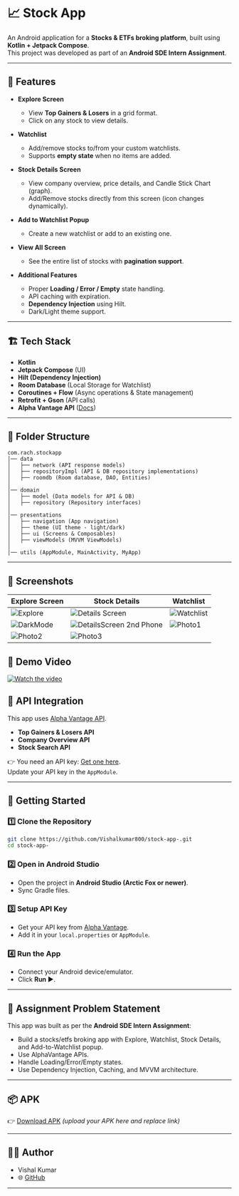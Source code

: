 # 📈 Stock App  

An Android application for a **Stocks & ETFs broking platform**, built using **Kotlin + Jetpack Compose**.  
This project was developed as part of an **Android SDE Intern Assignment**.  

---

## 📌 Features  

- **Explore Screen**  
  - View **Top Gainers & Losers** in a grid format.  
  - Click on any stock to view details.  

- **Watchlist**  
  - Add/remove stocks to/from your custom watchlists.  
  - Supports **empty state** when no items are added.  

- **Stock Details Screen**  
  - View company overview, price details, and Candle Stick Chart (graph).  
  - Add/Remove stocks directly from this screen (icon changes dynamically).  

- **Add to Watchlist Popup**  
  - Create a new watchlist or add to an existing one.  

- **View All Screen**  
  - See the entire list of stocks with **pagination support**.  

- **Additional Features**  
  - Proper **Loading / Error / Empty** state handling.  
  - API caching with expiration.  
  - **Dependency Injection** using Hilt.  
  - Dark/Light theme support.  

---

## 🏗️ Tech Stack  

- **Kotlin**  
- **Jetpack Compose** (UI)  
- **Hilt (Dependency Injection)**  
- **Room Database** (Local Storage for Watchlist)  
- **Coroutines + Flow** (Async operations & State management)  
- **Retrofit + Gson** (API calls)  
- **Alpha Vantage API** ([Docs](https://www.alphavantage.co/))  

---

## 📂 Folder Structure  

```
com.rach.stockapp
│── data
│   ├── network (API response models)
│   ├── repositoryImpl (API & DB repository implementations)
│   ├── roomdb (Room database, DAO, Entities)
│
│── domain
│   ├── model (Data models for API & DB)
│   ├── repository (Repository interfaces)
│
│── presentations
│   ├── navigation (App navigation)
│   ├── theme (UI theme - light/dark)
│   ├── ui (Screens & Composables)
│   ├── viewModels (MVVM ViewModels)
│
│── utils (AppModule, MainActivity, MyApp)
```

---

## 📸 Screenshots  

| Explore Screen | Stock Details | Watchlist |
|----------------|--------------|-----------|
| ![Explore](https://github.com/user-attachments/assets/142d4acd-9cf1-4fad-aa84-5b26326ed75b) | ![Details Screen](https://github.com/user-attachments/assets/bfdbb24c-7c38-4b44-a150-a50f8508904f) | ![Watchlist](https://github.com/user-attachments/assets/b378190c-6f38-47cf-a6e3-6bb5676ef793) |
| ![DarkMode](https://github.com/user-attachments/assets/d6a17494-a257-4191-bebe-bda2b48d8512) | ![DetailsScreen 2nd Phone](https://github.com/user-attachments/assets/309daaa1-6307-4d0d-bf72-7c5a28a16e45) | ![Photo1](https://github.com/user-attachments/assets/2c2a6e71-f583-4d5d-ac2d-6e98780323e9) |
| ![Photo2](https://github.com/user-attachments/assets/a239a73f-9625-454d-83b2-041463cd859d) | ![Photo3](https://github.com/user-attachments/assets/c40ecab9-29b4-42a6-aed9-cce35b6ffcb0) |  |

## 🎥 Demo Video  

[![Watch the video](https://img.youtube.com/vi/Wwlj9E07WGs/0.jpg)](https://youtu.be/Wwlj9E07WGs)

## 🔑 API Integration  

This app uses [Alpha Vantage API](https://www.alphavantage.co/).  
- **Top Gainers & Losers API**  
- **Company Overview API**  
- **Stock Search API**  

👉 You need an API key: [Get one here](https://www.alphavantage.co/support/#api-key).  
Update your API key in the `AppModule`.  

---

## 🚀 Getting Started  

### 1️⃣ Clone the Repository  
```bash
git clone https://github.com/Vishalkumar800/stock-app-.git
cd stock-app-
```

### 2️⃣ Open in Android Studio  
- Open the project in **Android Studio (Arctic Fox or newer)**.  
- Sync Gradle files.  

### 3️⃣ Setup API Key  
- Get your API key from [Alpha Vantage](https://www.alphavantage.co/).  
- Add it in your `local.properties` or `AppModule`.  

### 4️⃣ Run the App  
- Connect your Android device/emulator.  
- Click **Run ▶️**.  

---

## 📝 Assignment Problem Statement  

This app was built as per the **Android SDE Intern Assignment**:  
- Build a stocks/etfs broking app with Explore, Watchlist, Stock Details, and Add-to-Watchlist popup.  
- Use AlphaVantage APIs.  
- Handle Loading/Error/Empty states.  
- Use Dependency Injection, Caching, and MVVM architecture.  

---

## 📦 APK  

👉 [Download APK](https://drive.google.com/) *(upload your APK here and replace link)*  

---

## 👨‍💻 Author  

- Vishal Kumar  
- 🌐 [GitHub](https://github.com/Vishalkumar800)  

---
